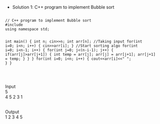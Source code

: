  * Solution 1: C++ program to implement Bubble sort

<Code language="cpp">
// C++ program to implement Bubble sort
#include <bits/stdc++.h>
using namespace std;

int main()
{
    int n;
    cin>>n;
    int arr[n];
    //Taking input
    for(int i=0; i<n; i++)
    {
        cin>>arr[i];
    }
    //Start sorting algo
    for(int i=0; i<n-1; i++)
    {
        for(int j=0; j<(n-i-1); j++)
        {
            if(arr[j]>arr[j+1])
            {
                int temp = arr[j];
                arr[j] = arr[j+1];
                arr[j+1] = temp;
            }
        }
    }
    for(int i=0; i<n; i++)
    {
        cout<<arr[i]<<" ";
    }
}

</Code>
<br/><br/>
Input<br/>
5<br/>
4 5 2 3 1<br/><br/>

Output<br/>
1 2 3 4 5<br/><br/>